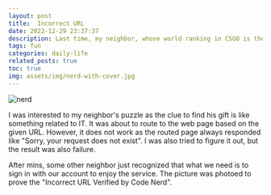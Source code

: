 ```yaml
---
layout: post
title:  Incorrect URL
date: 2022-12-29 23:37:37
description: Last time, my neighbor, whose world ranking in CSGO is the Global Elite, received a Christmas gift by his nisse.
tags: fun
categories: daily-life
related_posts: true
toc: true
img: assets/img/nerd-with-cover.jpg
---
```


<div class="row mt-3">
    <div class="col-sm mt-3 mt-md-0">
		 <img src="https://i.imgur.com/U8zSWGe.jpeg" alt="nerd" class="img-fluid rounded z-depth-1" data-zoomable %}
    </div>
</div>


I was interested to my neighbor's puzzle as the clue to find his gift is like something related to IT. It was about to route to the web page based on the given URL. However, it does not work as the routed page always responded like "Sorry, your request does not exist". I was also tried to figure it out, but the result was also failure.

After mins, some other neighbor just recognized that what we need is to sign in with our account to enjoy the service. The picture was photoed to prove the "Incorrect URL Verified by Code Nerd".